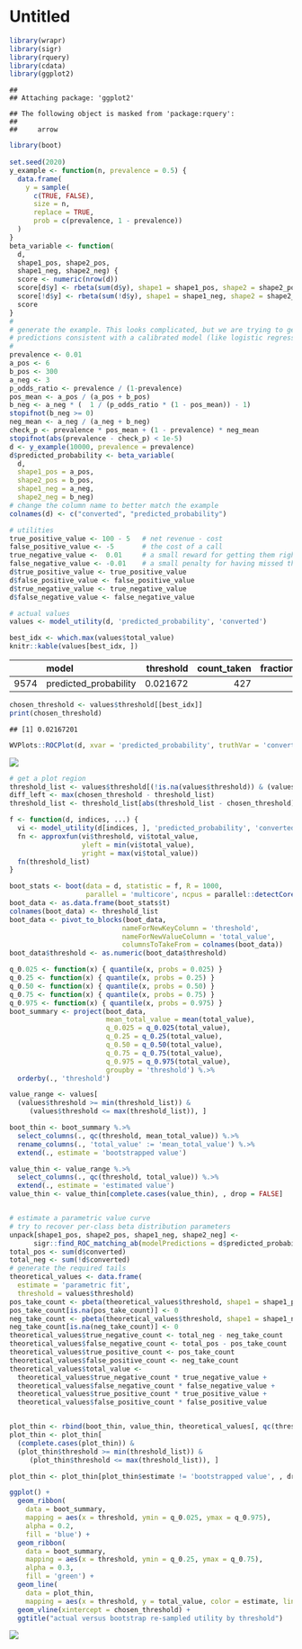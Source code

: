 Untitled
================

``` r
library(wrapr)
library(sigr)
library(rquery)
library(cdata)
library(ggplot2)
```

    ## 
    ## Attaching package: 'ggplot2'

    ## The following object is masked from 'package:rquery':
    ## 
    ##     arrow

``` r
library(boot)
       
set.seed(2020)
y_example <- function(n, prevalence = 0.5) {
  data.frame(
    y = sample(
      c(TRUE, FALSE), 
      size = n, 
      replace = TRUE,
      prob = c(prevalence, 1 - prevalence))
  )
}
beta_variable <- function(
  d, 
  shape1_pos, shape2_pos, 
  shape1_neg, shape2_neg) {
  score <- numeric(nrow(d))
  score[d$y] <- rbeta(sum(d$y), shape1 = shape1_pos, shape2 = shape2_pos)
  score[!d$y] <- rbeta(sum(!d$y), shape1 = shape1_neg, shape2 = shape2_neg)
  score
}
#
# generate the example. This looks complicated, but we are trying to generate
# predictions consistent with a calibrated model (like logistic regression)
#
prevalence <- 0.01
a_pos <- 6
b_pos <- 300
a_neg <- 3
p_odds_ratio <- prevalence / (1-prevalence)
pos_mean <- a_pos / (a_pos + b_pos)
b_neg <- a_neg * (  1 / (p_odds_ratio * (1 - pos_mean)) - 1)
stopifnot(b_neg >= 0)
neg_mean <- a_neg / (a_neg + b_neg)
check_p <- prevalence * pos_mean + (1 - prevalence) * neg_mean
stopifnot(abs(prevalence - check_p) < 1e-5)
d <- y_example(10000, prevalence = prevalence)
d$predicted_probability <- beta_variable(
  d,
  shape1_pos = a_pos, 
  shape2_pos = b_pos,
  shape1_neg = a_neg,
  shape2_neg = b_neg)
# change the column name to better match the example
colnames(d) <- c("converted", "predicted_probability")

# utilities
true_positive_value <- 100 - 5   # net revenue - cost
false_positive_value <- -5       # the cost of a call
true_negative_value <-  0.01     # a small reward for getting them right
false_negative_value <- -0.01    # a small penalty for having missed them
d$true_positive_value <- true_positive_value
d$false_positive_value <- false_positive_value
d$true_negative_value <- true_negative_value
d$false_negative_value <- false_negative_value

# actual values
values <- model_utility(d, 'predicted_probability', 'converted')

best_idx <- which.max(values$total_value)
knitr::kable(values[best_idx, ])
```

|      | model                  | threshold | count\_taken | fraction\_taken | true\_positive\_value | false\_positive\_value | true\_negative\_value | false\_negative\_value | total\_value | true\_negative\_count | false\_negative\_count | true\_positive\_count | false\_positive\_count |
| :--- | :--------------------- | --------: | -----------: | --------------: | --------------------: | ---------------------: | --------------------: | ---------------------: | -----------: | --------------------: | ---------------------: | --------------------: | ---------------------: |
| 9574 | predicted\_probability |  0.021672 |          427 |          0.0427 |                  3990 |                 \-1925 |                 95.09 |                 \-0.64 |      2159.45 |                  9509 |                     64 |                    42 |                    385 |

``` r
chosen_threshold <- values$threshold[[best_idx]]
print(chosen_threshold)
```

    ## [1] 0.02167201

``` r
WVPlots::ROCPlot(d, xvar = 'predicted_probability', truthVar = 'converted', truthTarget = TRUE, title = 'ROC')
```

![](Utility_Sampling_Distribution_files/figure-gfm/unnamed-chunk-1-1.png)<!-- -->

``` r
# get a plot region
threshold_list <- values$threshold[(!is.na(values$threshold)) & (values$total_value >= -200)]
diff_left <- max(chosen_threshold - threshold_list)
threshold_list <- threshold_list[abs(threshold_list - chosen_threshold) <= 2*diff_left]

f <- function(d, indices, ...) {
  vi <- model_utility(d[indices, ], 'predicted_probability', 'converted')
  fn <- approxfun(vi$threshold, vi$total_value, 
                  yleft = min(vi$total_value),
                  yright = max(vi$total_value))
  fn(threshold_list)
}

boot_stats <- boot(data = d, statistic = f, R = 1000, 
                   parallel = 'multicore', ncpus = parallel::detectCores())
boot_data <- as.data.frame(boot_stats$t)
colnames(boot_data) <- threshold_list
boot_data <- pivot_to_blocks(boot_data, 
                            nameForNewKeyColumn = 'threshold', 
                            nameForNewValueColumn = 'total_value', 
                            columnsToTakeFrom = colnames(boot_data))
boot_data$threshold <- as.numeric(boot_data$threshold)

q_0.025 <- function(x) { quantile(x, probs = 0.025) }
q_0.25 <- function(x) { quantile(x, probs = 0.25) }
q_0.50 <- function(x) { quantile(x, probs = 0.50) }
q_0.75 <- function(x) { quantile(x, probs = 0.75) }
q_0.975 <- function(x) { quantile(x, probs = 0.975) }
boot_summary <- project(boot_data,
                        mean_total_value = mean(total_value),
                        q_0.025 = q_0.025(total_value),
                        q_0.25 = q_0.25(total_value),
                        q_0.50 = q_0.50(total_value),
                        q_0.75 = q_0.75(total_value),
                        q_0.975 = q_0.975(total_value),
                        groupby = 'threshold') %.>%
  orderby(., 'threshold')

value_range <- values[
  (values$threshold >= min(threshold_list)) &
     (values$threshold <= max(threshold_list)), ]

boot_thin <- boot_summary %.>%
  select_columns(., qc(threshold, mean_total_value)) %.>%
  rename_columns(., 'total_value' := 'mean_total_value') %.>%
  extend(., estimate = 'bootstrapped value')

value_thin <- value_range %.>%
  select_columns(., qc(threshold, total_value)) %.>%
  extend(., estimate = 'estimated value')
value_thin <- value_thin[complete.cases(value_thin), , drop = FALSE]


# estimate a parametric value curve
# try to recover per-class beta distribution parameters
unpack[shape1_pos, shape2_pos, shape1_neg, shape2_neg] <-
      sigr::find_ROC_matching_ab(modelPredictions = d$predicted_probability, yValues = d$converted)
total_pos <- sum(d$converted)
total_neg <- sum(!d$converted)
# generate the required tails
theoretical_values <- data.frame(
  estimate = 'parametric fit',
  threshold = values$threshold)
pos_take_count <- pbeta(theoretical_values$threshold, shape1 = shape1_pos, shape2 = shape2_pos, lower.tail = FALSE) * total_pos
pos_take_count[is.na(pos_take_count)] <- 0
neg_take_count <- pbeta(theoretical_values$threshold, shape1 = shape1_neg, shape2 = shape2_neg, lower.tail = FALSE) * total_neg
neg_take_count[is.na(neg_take_count)] <- 0
theoretical_values$true_negative_count <- total_neg - neg_take_count
theoretical_values$false_negative_count <- total_pos - pos_take_count
theoretical_values$true_positive_count <- pos_take_count
theoretical_values$false_positive_count <- neg_take_count
theoretical_values$total_value <- 
  theoretical_values$true_negative_count * true_negative_value +
  theoretical_values$false_negative_count * false_negative_value +
  theoretical_values$true_positive_count * true_positive_value +
  theoretical_values$false_positive_count * false_positive_value


plot_thin <- rbind(boot_thin, value_thin, theoretical_values[, qc(threshold, total_value, estimate)])
plot_thin <- plot_thin[
  (complete.cases(plot_thin)) &
  (plot_thin$threshold >= min(threshold_list)) &
     (plot_thin$threshold <= max(threshold_list)), ]

plot_thin <- plot_thin[plot_thin$estimate != 'bootstrapped value', , drop = FALSE]

ggplot() +
  geom_ribbon(
    data = boot_summary,
    mapping = aes(x = threshold, ymin = q_0.025, ymax = q_0.975),
    alpha = 0.2,
    fill = 'blue') +
  geom_ribbon(
    data = boot_summary,
    mapping = aes(x = threshold, ymin = q_0.25, ymax = q_0.75),
    alpha = 0.3,
    fill = 'green') +
  geom_line(
    data = plot_thin,
    mapping = aes(x = threshold, y = total_value, color = estimate, linetype = estimate)) + 
  geom_vline(xintercept = chosen_threshold) +
  ggtitle("actual versus bootstrap re-sampled utility by threshold")
```

![](Utility_Sampling_Distribution_files/figure-gfm/unnamed-chunk-1-2.png)<!-- -->
